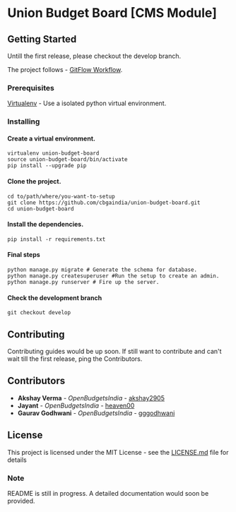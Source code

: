 # Union Budget Board [CMS Module]

## Getting Started

Untill the first release, please checkout the develop branch. 

The project follows - [GitFlow Workflow](https://www.atlassian.com/git/tutorials/comparing-workflows/gitflow-workflow). 


### Prerequisites

[Virtualenv](https://virtualenv.pypa.io/en/stable/installation/) - Use a isolated python virtual environment. 

### Installing

#### Create a virtual environment.
```
virtualenv union-budget-board
source union-budget-board/bin/activate
pip install --upgrade pip
```

#### Clone the project. 
```
cd to/path/where/you-want-to-setup
git clone https://github.com/cbgaindia/union-budget-board.git
cd union-budget-board
```
#### Install the dependencies. 
```
pip install -r requirements.txt
```

#### Final steps
```
python manage.py migrate # Generate the schema for database.
python manage.py createsuperuser #Run the setup to create an admin.
python manage.py runserver # Fire up the server. 
```

#### Check the development branch 
```
git checkout develop
```

## Contributing

Contributing guides would be up soon. If still want to contribute and can't wait till the first release, ping the Contributors. 

## Contributors

* **Akshay Verma** - *OpenBudgetsIndia* - [akshay2905](https://github.com/akshay2905)
* **Jayant** - *OpenBudgetsIndia* - [heaven00](https://github.com/heaven00)
* **Gaurav Godhwani** - *OpenBudgetsIndia* - [gggodhwani](https://github.com/gggodhwani)
## License

This project is licensed under the MIT License - see the [LICENSE.md](LICENSE.md) file for details

### Note
README is still in progress. A detailed documentation would soon be provided. 
